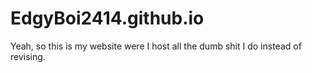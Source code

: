 # EdgyBoi2414.github.io
Yeah, so this is my website were I host all the dumb shit I do instead of revising.
